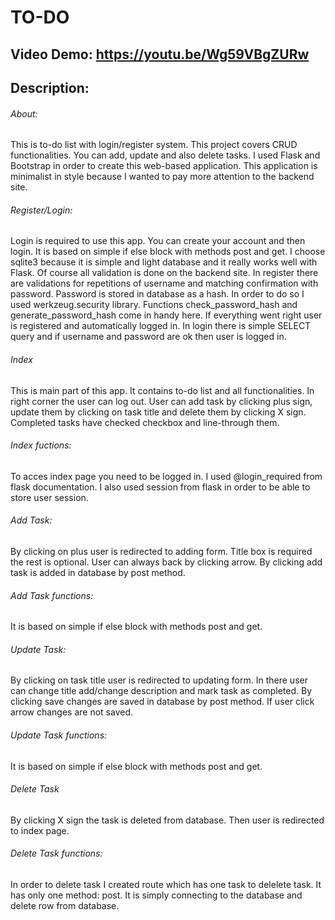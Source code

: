 # TO-DO

## Video Demo:  https://youtu.be/Wg59VBgZURw

## Description:

###### About:
This is to-do list with login/register system.
This project covers CRUD functionalities.
You can add, update and also delete tasks.
I used Flask and Bootstrap in order to create this web-based application.
This application is minimalist in style because I wanted to pay more attention to the backend site.

###### Register/Login:
Login is required to use this app.
You can create your account and then login.
It is based on simple if else block with methods post and get.
I choose sqlite3 because it is simple and light database and it really works well with Flask.
Of course all validation is done on the backend site.
In register there are validations for repetitions of username and matching confirmation with password. 
Password is stored in database as a hash.
In order to do so I used werkzeug.security library.
Functions
check_password_hash 
and
generate_password_hash 
come in handy here.
If everything went right user is registered and automatically logged in.
In login there is simple SELECT query and if username and password are ok then user is logged in.

###### Index
This is main part of this app.
It contains to-do list and all functionalities.
In right corner the user can log out.
User can add task by clicking plus sign, update them by clicking on task title and delete them by clicking X sign.
Completed tasks have checked checkbox and line-through them.

###### Index fuctions:
To acces index page you need to be logged in.
I used @login_required from flask documentation.
I also used session from flask in order to be able to store user session.

###### Add Task:
By clicking on plus user is redirected to adding form.
Title box is required the rest is optional.
User can always back by clicking arrow.
By clicking add task is added in database by post method.

###### Add Task functions:
It is based on simple if else block with methods post and get.

###### Update Task:
By clicking on task title user is redirected to updating form.
In there user can change title add/change description and mark task as completed.
By clicking save changes are saved in database by post method.
If user click arrow changes are not saved.

###### Update Task functions:
It is based on simple if else block with methods post and get.

###### Delete Task
By clicking X sign the task is deleted from database.
Then user is redirected to index page.

###### Delete Task functions:
In order to delete task I created route which has one task to delelete task.
It has only one method: post.
It is simply connecting to the database and delete row from database.




